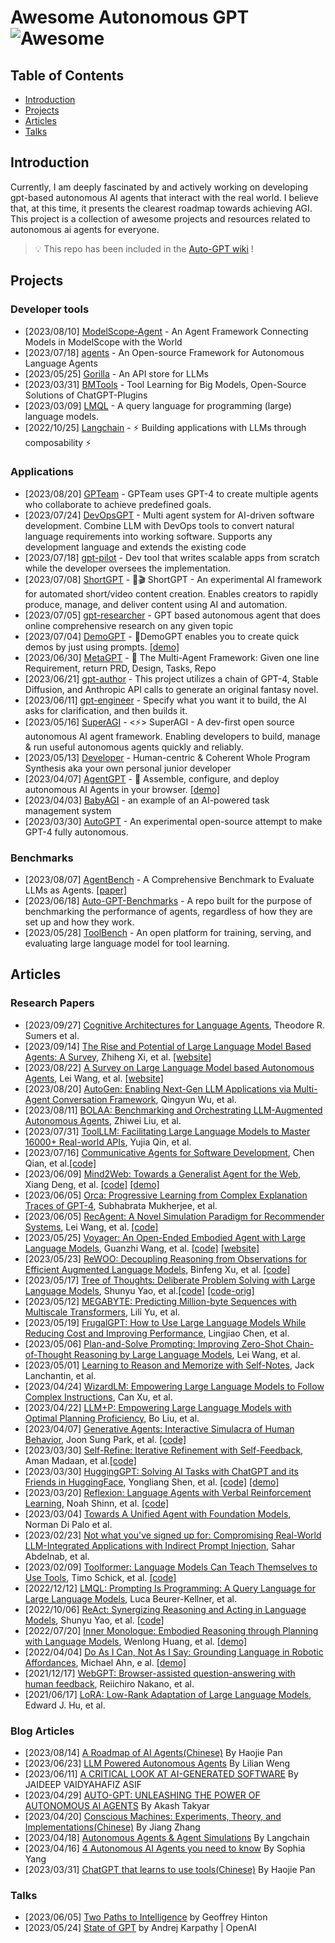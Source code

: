 # Awesome Autonomous GPT ![Awesome](https://cdn.rawgit.com/sindresorhus/awesome/d7305f38d29fed78fa85652e3a63e154dd8e8829/media/badge.svg)

## Table of Contents

- [Introduction](#introduction)
- [Projects](#projects)
- [Articles](#articles)
- [Talks](#talks)

## Introduction
Currently, I am deeply fascinated by and actively working on developing gpt-based autonomous AI agents that interact with the real world. I believe that, at this time, it presents the clearest roadmap towards achieving AGI. This project is a collection of awesome projects and resources related to autonomous ai agents for everyone.
> 💡 This repo has been included in the [Auto-GPT wiki](https://github.com/Significant-Gravitas/Nexus/wiki/Awesome-Resources) !

## Projects

### Developer tools
- [2023/08/10] [ModelScope-Agent](https://github.com/modelscope/modelscope-agent) - An Agent Framework Connecting Models in ModelScope with the World
- [2023/07/18] [agents](https://github.com/aiwaves-cn/agents) - An Open-source Framework for Autonomous Language Agents
- [2023/05/25] [Gorilla](https://github.com/ShishirPatil/gorilla) - An API store for LLMs
- [2023/03/31] [BMTools](https://github.com/OpenBMB/BMTools) - Tool Learning for Big Models, Open-Source Solutions of ChatGPT-Plugins
- [2023/03/09] [LMQL](https://github.com/eth-sri/lmql) - A query language for programming (large) language models.
- [2022/10/25] [Langchain](https://github.com/hwchase17/langchain) - ⚡ Building applications with LLMs through composability ⚡

### Applications
- [2023/08/20] [GPTeam](https://github.com/101dotxyz/GPTeam) - GPTeam uses GPT-4 to create multiple agents who collaborate to achieve predefined goals. 
- [2023/07/24] [DevOpsGPT](https://github.com/kuafuai/DevOpsGPT) - Multi agent system for AI-driven software development. Combine LLM with DevOps tools to convert natural language requirements into working software. Supports any development language and extends the existing code
- [2023/07/18] [gpt-pilot](https://github.com/Pythagora-io/gpt-pilot) - Dev tool that writes scalable apps from scratch while the developer oversees the implementation. 
- [2023/07/08] [ShortGPT](https://github.com/RayVentura/ShortGPT) - 🚀🎬 ShortGPT - An experimental AI framework for automated short/video content creation. Enables creators to rapidly produce, manage, and deliver content using AI and automation.
- [2023/07/05] [gpt-researcher](https://github.com/assafelovic/gpt-researcher) - GPT based autonomous agent that does online comprehensive research on any given topic
- [2023/07/04] [DemoGPT](https://github.com/melih-unsal/DemoGPT) - 🧩DemoGPT enables you to create quick demos by just using prompts. [[demo]](demogpt.io)
- [2023/06/30] [MetaGPT](https://github.com/geekan/MetaGPT) - 🌟 The Multi-Agent Framework: Given one line Requirement, return PRD, Design, Tasks, Repo
- [2023/06/21] [gpt-author](https://github.com/mshumer/gpt-author) - This project utilizes a chain of GPT-4, Stable Diffusion, and Anthropic API calls to generate an original fantasy novel. 
- [2023/06/11] [gpt-engineer](https://github.com/AntonOsika/gpt-engineer) - Specify what you want it to build, the AI asks for clarification, and then builds it.
- [2023/05/16] [SuperAGI](https://github.com/TransformerOptimus/SuperAGI) - <⚡️> SuperAGI - A dev-first open source autonomous AI agent framework. Enabling developers to build, manage & run useful autonomous agents quickly and reliably.
- [2023/05/13] [Developer](https://github.com/smol-ai/developer) - Human-centric & Coherent Whole Program Synthesis aka your own personal junior developer
- [2023/04/07] [AgentGPT](https://github.com/reworkd/AgentGPT) - 🤖 Assemble, configure, and deploy autonomous AI Agents in your browser. [[demo]](agentgpt.reworkd.ai)
- [2023/04/03] [BabyAGI](https://github.com/yoheinakajima/babyagi) - an example of an AI-powered task management system
- [2023/03/30] [AutoGPT](https://github.com/Significant-Gravitas/Auto-GPT) - An experimental open-source attempt to make GPT-4 fully autonomous.

### Benchmarks
- [2023/08/07] [AgentBench](https://github.com/THUDM/AgentBench) - A Comprehensive Benchmark to Evaluate LLMs as Agents. [[paper]](https://arxiv.org/abs/2308.03688)
- [2023/06/18] [Auto-GPT-Benchmarks](https://github.com/Significant-Gravitas/Auto-GPT-Benchmarks) - A repo built for the purpose of benchmarking the performance of agents, regardless of how they are set up and how they work.
- [2023/05/28] [ToolBench](https://github.com/OpenBMB/ToolBench) - An open platform for training, serving, and evaluating large language model for tool learning.

## Articles
### Research Papers
- [2023/09/27] [Cognitive Architectures for Language Agents](https://arxiv.org/pdf/2309.02427.pdf), Theodore R. Sumers et al. 
- [2023/09/14] [The Rise and Potential of Large Language Model Based Agents: A Survey](https://arxiv.org/pdf/2309.07864v1.pdf), Zhiheng Xi, et al. [[website]](https://arxiv.org/pdf/2309.07864v1.pdf)
- [2023/08/22] [A Survey on Large Language Model based Autonomous Agents](https://arxiv.org/pdf/2308.11432.pdf), Lei Wang, et al.  [[website]](https://github.com/Paitesanshi/LLM-Agent-Survey)
- [2023/08/20] [AutoGen: Enabling Next-Gen LLM Applications via Multi-Agent Conversation Framework](https://arxiv.org/abs/2308.08155), Qingyun Wu, et al.
- [2023/08/11] [BOLAA: Benchmarking and Orchestrating LLM-Augmented Autonomous Agents](https://arxiv.org/pdf/2308.05960v1.pdf), Zhiwei Liu, et al.
- [2023/07/31] [ToolLLM: Facilitating Large Language Models to Master 16000+ Real-world APIs](https://arxiv.org/abs/2307.16789), Yujia Qin, et al.
- [2023/07/16] [Communicative Agents for Software Development](https://arxiv.org/abs/2307.07924), Chen Qian, et al.[[code]](https://github.com/OpenBMB/ChatDev)
- [2023/06/09] [Mind2Web: Towards a Generalist Agent for the Web](https://arxiv.org/pdf/2306.06070.pdf), Xiang Deng, et al. [[code]](https://github.com/OSU-NLP-Group/Mind2Web) [[demo]](https://osu-nlp-group.github.io/Mind2Web/)
- [2023/06/05] [Orca: Progressive Learning from Complex Explanation Traces of GPT-4](https://arxiv.org/pdf/2306.02707.pdf), Subhabrata Mukherjee, et al.
- [2023/06/05] [RecAgent: A Novel Simulation Paradigm for Recommender Systems](https://arxiv.org/abs/2306.02552), Lei Wang, et al. [[code]](https://github.com/RUC-GSAI/YuLan-Rec)
- [2023/05/25] [Voyager: An Open-Ended Embodied Agent with Large Language Models](https://arxiv.org/pdf/2305.16291.pdf), Guanzhi Wang, et al. [[code]](https://github.com/MineDojo/Voyager) [[website]](https://voyager.minedojo.org/)
- [2023/05/23] [ReWOO: Decoupling Reasoning from Observations for Efficient Augmented Language Models](https://arxiv.org/pdf/2305.18323.pdf), Binfeng Xu, et al. [[code]](https://github.com/billxbf/ReWOO)
- [2023/05/17] [Tree of Thoughts: Deliberate Problem Solving with Large Language Models](https://arxiv.org/abs/2305.10601), Shunyu Yao, et al.[[code]](https://github.com/kyegomez/tree-of-thoughts) [[code-orig]](https://github.com/ysymyth/tree-of-thought-llm) 
- [2023/05/12] [MEGABYTE: Predicting Million-byte Sequences with Multiscale Transformers](https://arxiv.org/abs/2305.07185), Lili Yu, et al.
- [2023/05/19] [FrugalGPT: How to Use Large Language Models While Reducing Cost and Improving Performance](https://arxiv.org/abs/2305.05176), Lingjiao Chen, et al.
- [2023/05/06] [Plan-and-Solve Prompting: Improving Zero-Shot Chain-of-Thought Reasoning by Large Language Models](https://arxiv.org/abs/2305.04091), Lei Wang, et al.
- [2023/05/01] [Learning to Reason and Memorize with Self-Notes](https://arxiv.org/abs/2305.00833), Jack Lanchantin, et al.
- [2023/04/24] [WizardLM: Empowering Large Language Models to Follow Complex Instructions](https://arxiv.org/abs/2304.12244), Can Xu, et al.
- [2023/04/22] [LLM+P: Empowering Large Language Models with Optimal Planning Proficiency](https://arxiv.org/abs/2304.11477), Bo Liu, et al.
- [2023/04/07] [Generative Agents: Interactive Simulacra of Human Behavior](https://arxiv.org/abs/2304.03442), Joon Sung Park, et al. [[code]](https://github.com/mkturkcan/generative-agents)
- [2023/03/30] [Self-Refine: Iterative Refinement with Self-Feedback](https://arxiv.org/abs/2303.17651), Aman Madaan, et al.[[code]](https://github.com/madaan/self-refine)
- [2023/03/30] [HuggingGPT: Solving AI Tasks with ChatGPT and its Friends in HuggingFace](https://arxiv.org/pdf/2303.17580.pdf), Yongliang Shen, et al. [[code]](https://github.com/microsoft/JARVIS) [[demo]](https://huggingface.co/spaces/microsoft/HuggingGPT)
- [2023/03/20] [Reflexion: Language Agents with Verbal Reinforcement Learning](https://arxiv.org/pdf/2303.11366.pdf), Noah Shinn, et al. [[code]](https://github.com/noahshinn024/reflexion)
- [2023/03/04] [Towards A Unified Agent with Foundation Models](https://openreview.net/pdf?id=JK_B1tB6p-), Norman Di Palo et al.
- [2023/02/23] [Not what you've signed up for: Compromising Real-World LLM-Integrated Applications with Indirect Prompt Injection](https://arxiv.org/abs/2302.12173), Sahar Abdelnab, et al.
- [2023/02/09] [Toolformer: Language Models Can Teach Themselves to Use Tools](https://arxiv.org/pdf/2302.04761.pdf), Timo Schick, et al. [[code]](https://github.com/lucidrains/toolformer-pytorch)
- [2022/12/12] [LMQL: Prompting Is Programming: A Query Language for Large Language Models](https://arxiv.org/abs/2212.06094), Luca Beurer-Kellner, et al.
- [2022/10/06] [ReAct: Synergizing Reasoning and Acting in Language Models](https://arxiv.org/pdf/2210.03629.pdf), Shunyu Yao, et al. [[code]](https://github.com/ysymyth/ReAct)
- [2022/07/20] [Inner Monologue: Embodied Reasoning through Planning with Language Models](https://arxiv.org/pdf/2207.05608.pdf), Wenlong Huang, et al. [[demo]](https://innermonologue.github.io/)
- [2022/04/04] [Do As I Can, Not As I Say: Grounding Language in Robotic Affordances](), Michael Ahn, e al. [[demo]](https://say-can.github.io/)
- [2021/12/17] [WebGPT: Browser-assisted question-answering with human feedback](https://arxiv.org/pdf/2112.09332.pdf), Reiichiro Nakano, et al.
- [2021/06/17] [LoRA: Low-Rank Adaptation of Large Language Models](https://arxiv.org/abs/2106.09685), Edward J. Hu, et al.


### Blog Articles

- [2023/08/14] [A Roadmap of AI Agents(Chinese)](https://zhuanlan.zhihu.com/p/649916692) By Haojie Pan
- [2023/06/23] [LLM Powered Autonomous Agents](https://lilianweng.github.io/posts/2023-06-23-agent/) By Lilian Weng
- [2023/06/11] [A CRITICAL LOOK AT AI-GENERATED SOFTWARE](https://spectrum.ieee.org/ai-software) By JAIDEEP VAIDYAHAFIZ ASIF
- [2023/04/29] [AUTO-GPT: UNLEASHING THE POWER OF AUTONOMOUS AI AGENTS](https://www.leewayhertz.com/autogpt/) By Akash Takyar
- [2023/04/20] [Conscious Machines: Experiments, Theory, and Implementations(Chinese)](https://pattern.swarma.org/article/230) By Jiang Zhang
- [2023/04/18] [Autonomous Agents & Agent Simulations](https://blog.langchain.dev/agents-round/) By Langchain
- [2023/04/16] [4 Autonomous AI Agents you need to know](https://towardsdatascience.com/4-autonomous-ai-agents-you-need-to-know-d612a643fa92) By Sophia Yang
- [2023/03/31] [ChatGPT that learns to use tools(Chinese)](https://zhuanlan.zhihu.com/p/618448188) By Haojie Pan

### Talks
- [2023/06/05] [Two Paths to Intelligence](https://www.youtube.com/watch?v=rGgGOccMEiY&t=1497s) by Geoffrey Hinton
- [2023/05/24] [State of GPT](https://www.youtube.com/watch?v=bZQun8Y4L2A) by Andrej Karpathy | OpenAI 
